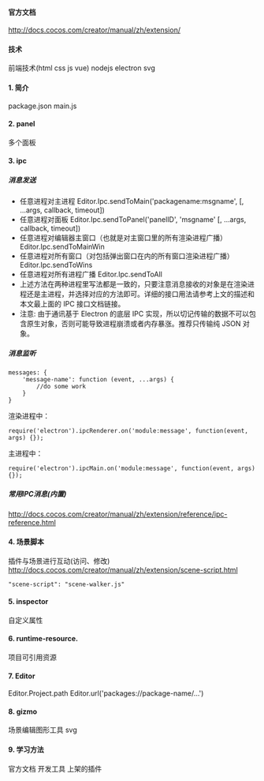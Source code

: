 #### 官方文档
http://docs.cocos.com/creator/manual/zh/extension/

#### 技术
前端技术(html css js vue) nodejs electron svg

#### 1. 简介
package.json
main.js

#### 2. panel
多个面板

#### 3. ipc
##### 消息发送
* 任意进程对主进程 Editor.Ipc.sendToMain('packagename:msgname', [, ...args, callback, timeout])
* 任意进程对面板 Editor.Ipc.sendToPanel('panelID', 'msgname' [, ...args, callback, timeout])
* 任意进程对编辑器主窗口（也就是对主窗口里的所有渲染进程广播）Editor.Ipc.sendToMainWin
* 任意进程对所有窗口（对包括弹出窗口在内的所有窗口渲染进程广播）Editor.Ipc.sendToWins
* 任意进程对所有进程广播 Editor.Ipc.sendToAll
* 上述方法在两种进程里写法都是一致的，只要注意消息接收的对象是在渲染进程还是主进程，并选择对应的方法即可。详细的接口用法请参考上文的描述和本文最上面的 IPC 接口文档链接。
* 注意: 由于通讯基于 Electron 的底层 IPC 实现，所以切记传输的数据不可以包含原生对象，否则可能导致进程崩溃或者内存暴涨。推荐只传输纯 JSON 对象。

##### 消息监听
```
messages: {  
    'message-name': function (event, ...args) {
        //do some work
    }
}
```
渲染进程中：
```
require('electron').ipcRenderer.on('module:message', function(event, args) {});
```
主进程中：
```
require('electron').ipcMain.on('module:message', function(event, args) {});
```

##### 常用IPC消息(内置)
http://docs.cocos.com/creator/manual/zh/extension/reference/ipc-reference.html


#### 4. 场景脚本
插件与场景进行互动(访问、修改)
http://docs.cocos.com/creator/manual/zh/extension/scene-script.html
```
"scene-script": "scene-walker.js"
```

#### 5. inspector
自定义属性

#### 6. runtime-resource.
项目可引用资源

#### 7. Editor
Editor.Project.path
Editor.url('packages://package-name/...')

#### 8. gizmo
场景编辑图形工具
svg

#### 9. 学习方法
官方文档
开发工具
上架的插件 
